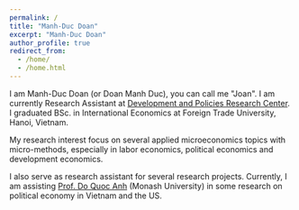 ```yaml
---
permalink: /
title: "Manh-Duc Doan"
excerpt: "Manh-Duc Doan"
author_profile: true
redirect_from: 
  - /home/
  - /home.html
---
```


I am Manh-Duc Doan (or Doan Manh Duc), you can call me "Joan". I am currently Research Assistant at [Development and Policies Research Center](https://depocen.org/en/). I graduated BSc. in International Economics at Foreign Trade University, Hanoi, Vietnam.

My research interest focus on several applied microeconomics topics with micro-methods, especially in labor economics, political economics and development economics.

I also serve as research assistant for several research projects. Currently, I am assisting [Prof. Do Quoc Anh](https://sites.google.com/site/qaquocanhdo/) (Monash University) in some research on political economy in Vietnam and the US.
